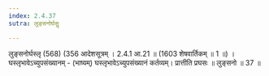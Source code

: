 ```yaml
---
index: 2.4.37
sutra: लुङ्सनोर्घसॢ

---
```

लुङ्सनोर्घस्लृ (568) (356 आदेशसूत्रम् । 2.4.1 आ.21 ॥ (1603 शेषवार्तिकम् ॥ 1 ॥) । घस्लृभावेऽच्युपसंख्यानम् - (भाष्यम्) घस्लृभावेऽच्युपसंख्यानं कर्तव्यम्। प्रात्तीति प्रघसः ॥ लुङ्सनो ॥ 37 ॥